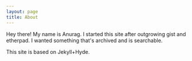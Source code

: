 ```yaml
---
layout: page
title: About
---
```


Hey there! My name is Anurag. I started this site after outgrowing gist and etherpad. I wanted something that's archived and is searchable.

This site is based on Jekyll+Hyde.

<!--p class="message">
  The work published here is licensed under [Creative Commons License](https://creativecommons.org/licenses/by-nc-sa/4.0/).
</p-->
